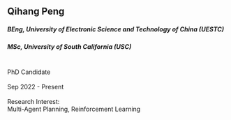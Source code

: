## Qihang Peng
##### BEng, University of Electronic Science and Technology of China (UESTC)
##### MSc, University of South California (USC)

<div align="justify">
<br/>PhD Candidate
<br/><br/>
Sep 2022 - Present
<br/><br/>
Research Interest: <br/>
Multi-Agent Planning, Reinforcement Learning
</div>
